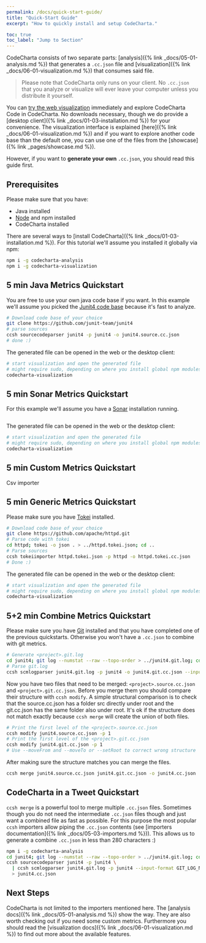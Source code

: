 ```yaml
---
permalink: /docs/quick-start-guide/
title: "Quick-Start Guide"
excerpt: "How to quickly install and setup CodeCharta."

toc: true
toc_label: "Jump to Section"
---
```


CodeCharta consists of two separate parts: [analysis]({% link _docs/05-01-analysis.md %}) that generates a `.cc.json` file and [visualization]({% link _docs/06-01-visualization.md %}) that consumes said file.

> Please note that CodeCharta only runs on your client. No `.cc.json` that you analyze or visualize will ever leave your computer unless you distribute it yourself.

You can [try the web visualization]({{site.web_visualization_link}}) immediately and explore CodeCharta Code in CodeCharta. No downloads necessary, though we do provide a [desktop client]({% link _docs/01-03-installation.md %}) for your convenience. The visualization interface is explained [here]({% link _docs/06-01-visualization.md %}) and if you want to explore another code base than the default one, you can use one of the files from the [showcase]({% link _pages/showcase.md %}).

However, if you want to **generate your own** `.cc.json`, you should read this guide first.

## Prerequisites

Please make sure that you have:

- Java installed
- [Node](https://nodejs.org/en/) and npm installed
- CodeCharta installed

There are several ways to [install CodeCharta]({% link _docs/01-03-installation.md %}). For this tutorial we'll assume you installed it globally via npm:

```bash
npm i -g codecharta-analysis
npm i -g codecharta-visualization
```

## 5 min Java Metrics Quickstart

You are free to use your own java code base if you want. In this example we'll assume you picked the [Junit4 code base](https://github.com/junit-team/junit4) because it's fast to analyze.

```bash
# Download code base of your choice
git clone https://github.com/junit-team/junit4
# parse sources
ccsh sourcecodeparser junit4 -p junit4 -o junit4.source.cc.json
# done :)
```

The generated file can be opened in the web or the desktop client:

```bash
# start visualization and open the generated file
# might require sudo, depending on where you install global npm modules
codecharta-visualization
```

## 5 min Sonar Metrics Quickstart

For this example we'll assume you have a [Sonar](https://www.sonarqube.org/) installation running.

```bash

```

The generated file can be opened in the web or the desktop client:

```bash
# start visualization and open the generated file
# might require sudo, depending on where you install global npm modules
codecharta-visualization
```

## 5 min Custom Metrics Quickstart

Csv importer

## 5 min Generic Metrics Quickstart

Please make sure you have [Tokei](https://github.com/XAMPPRocky/tokei#installation) installed.

```bash
# Download code base of your choice
git clone https://github.com/apache/httpd.git
# Parse code with tokei
cd httpd; tokei -o json . > ../httpd.tokei.json; cd ..
# Parse sources
ccsh tokeiimporter httpd.tokei.json -p httpd -o httpd.tokei.cc.json
# Done :)
```

The generated file can be opened in the web or the desktop client:

```bash
# start visualization and open the generated file
# might require sudo, depending on where you install global npm modules
codecharta-visualization
```

## 5+2 min Combine Metrics Quickstart

Please make sure you have [Git](https://git-scm.com/downloads) installed and that you have completed one of the previous quickstarts. Otherwise you won't have a `.cc.json` to combine with git metrics.

```bash
# Generate <project>.git.log
cd junit4; git log --numstat --raw --topo-order > ../junit4.git.log; cd ..
# Parse git.log
ccsh scmlogparser junit4.git.log -p junit4 -o junit4.git.cc.json --input-format GIT_LOG_NUMSTAT_RAW
```

Now you have two files that need to be merged: `<project>.source.cc.json` and `<project>.git.cc.json`. Before you merge them you should compare their structure with `ccsh modify`. A simple structural comparison is to check that the source.cc.json has a folder src directly under root and the git.cc.json has the same folder also under root. It's ok if the structure does not match exactly because `ccsh merge` will create the union of both files.

```bash
# Print the first level of the <project>.source.cc.json
ccsh modify junit4.source.cc.json -p 1
# Print the first level of the <project>.git.cc.json
ccsh modify junit4.git.cc.json -p 1
# Use --moveFrom and --moveTo or --setRoot to correct wrong structure
```

After making sure the structure matches you can merge the files.

```bash
ccsh merge junit4.source.cc.json junit4.git.cc.json -o junit4.cc.json
```

## CodeCharta in a Tweet Quickstart

`ccsh merge` is a powerful tool to merge multiple `.cc.json` files. Sometimes though you do not need the intermediate `.cc.json` files though and just want a combined file as fast as possible. For this purpose the most popular `ccsh` importers allow piping the `.cc.json` contents (see [importers documentation]({% link _docs/05-03-importers.md %})). This allows us to generate a combine `.cc.json` in less than 280 characters :)

```bash
npm i -g codecharta-analysis
cd junit4; git log --numstat --raw --topo-order > ../junit4.git.log; cd ..
ccsh sourcecodeparser junit4 -p junit4 \
  | ccsh scmlogparser junit4.git.log -p junit4 --input-format GIT_LOG_NUMSTAT_RAW \
  > junit4.cc.json
```

## Next Steps

CodeCharta is not limited to the importers mentioned here. The [analysis docs]({% link _docs/05-01-analysis.md %}) show the way. They are also worth checking out if you need some custom metrics. Furthermore you should read the [visualization docs]({% link _docs/06-01-visualization.md %}) to find out more about the available features.
